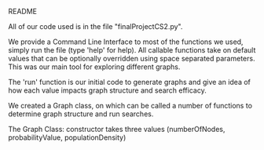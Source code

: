 README

All of our code used is in the file "finalProjectCS2.py". 

We provide a Command Line Interface to most of the functions we used, simply run the file (type 'help' for help). All callable functions take on default values that can be optionally overridden using space separated parameters. This was our main tool for exploring different graphs.

The 'run' function is our initial code to generate graphs and give an idea of how each value impacts graph structure and search efficacy. 

We created a Graph class, on which can be called a number of functions to determine graph structure and run searches. 

The Graph Class:
constructor takes three values (numberOfNodes, probabilityValue, populationDensity)

